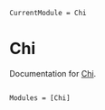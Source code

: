 ```@meta
CurrentModule = Chi
```

# Chi

Documentation for [Chi](https://github.com/YichengDWu/Chi.jl).

```@index
```

```@autodocs
Modules = [Chi]
```
